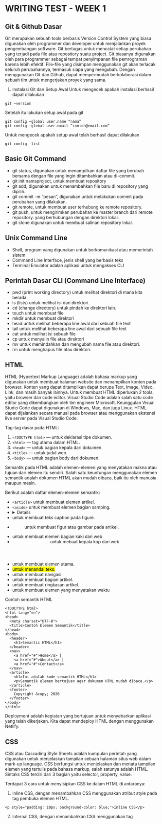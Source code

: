 # WRITING TEST - WEEK 1
## Git & Github Dasar
Git merupakan sebuah tools berbasis Version Control System yang biasa digunakan oleh programmer dan developer untuk menjalankan proyek pengembangan software. Git bertugas untuk mencatat setiap perubahan yang terjadi pada file atau repository suatu project. Git biasanya digunakan oleh para programmer sebagai tempat penyimpanan file pemrograman karena lebih efektif. File-file yang disimpan menggunakan git akan terlacak seluruh perubahannya, termasuk siapa yang mengubah. Dengan menggunakan Git dan Github, dapat mempermudah berkolaborasi dalam sebuah tim untuk mengerjakan proyek yang sama. 

1. Instalasi Git dan Setup Awal
Untuk mengecek apakah instalasi berhasil dapat dilakukan
``` 
git –version 
```

Setelah itu lakukan setup awal pada git 
``` 
git config –global user.name “nama”
git config –global user.email “contoh@email.com”
```

Untuk mengecek apakah setup awal telah berhasil dapat dilakukan
``` 
git config –list 
```

## Basic Git Command
* git status, digunakan untuk menampilkan daftar file yang berubah bersama dengan file yang ingin ditambahkan atau di-commit.
* git init namaproject, untuk membuat repository
* git add, digunakan untuk menambahkan file baru di repository yang dipilih.
* git commit -m “pesan”, digunakan untuk melakukan commit pada perubahan yang dilakukan.
* git remote, untuk membuat user terhubung ke remote repository.
* git push, untuk mengirimkan perubahan ke master branch dari remote repository. yang berhubungan dengan direktori lokal.
* git clone digunakan untuk membuat salinan repository lokal.

## Unix Command Line
* Shell, program yang digunakan untuk berkomunikasi atau memerintah sistem
* Command Line Interface, jenis shell yang berbasis teks
* Terminal Emulator adalah aplikasi untuk mengakses CLI

## Perintah Dasar CLI (Command Line Interface)
* pwd (print working directory) untuk melihat direktori di mana kita berada.
* ls (lists) untuk melihat isi dari direktori.
* cd (change directory) untuk pindah ke direktori lain.
* touch untuk membuat file
* mkdir untuk membuat direktori
* head untuk melihat beberapa line awal dari sebuah file text
* tail untuk melihat beberapa line awal dari sebuah file text
* cat untuk melihat isi sebuah file
* cp untuk menyalin file atau direktori
* mv untuk memindahkan dan mengubah nama file atau direktori.
* rm untuk menghapus file atau direktori.

## HTML
HTML (Hypertext Markup Language) adalah bahasa markup yang digunakan untuk membuat halaman website dan menampilkan konten pada browser. Konten yang dapat ditampilkan dapat berupa Text, Image, Video, Link, dan masih banyak lainnya. Untuk membuat HTML diperlukan 2 tools, yaitu browser dan code editor. Visual Studio Code adalah salah satu code editor yang dikembangkan oleh tim engineer Microsoft. Keunggulan Visual Studio Code dapat digunakan di Windows, Mac, dan juga Linux. HTML dapat dijalankan secara manual pada browser atau menggunakan ekstensi live server pada Visual Studio Code.

Tag-tag dasar pada HTML:
1. ```<!DOCTYPE html>``` — untuk deklarasi tipe dokumen.
2. ```<html>``` — tag utama dalam HTML.
3. ```<head>``` — untuk bagian kepala dari dokumen.
4. ```<title>``` — untuk judul web.
5. ```<body>``` — untuk bagian body dari dokumen.

Semantik pada HTML adalah elemen-elemen yang menyatakan makna atau tujuan dari elemen itu sendiri. Salah satu keuntungan menggunakan elemen semantik adalah dokumen HTML akan mudah dibaca, baik itu oleh manusia maupun mesin.

Berikut adalah daftar elemen-elemen semantik:
* ```<article>```  untuk membuat elemen artikel.
* ```<aside>```  untuk membuat elemen bagian samping.
* <details>  untuk membuat elemen datail.
* <figcaption>  untuk membuat teks caption pada figure.
* <figure>  untuk membuat figur atau gambar pada artikel.
* <footer>  untuk membuat elemen bagian kaki dari web.
* <header>  untuk mebuat kepala kop dari web.
* <main>  untuk membuat elemen utama.
* <mark>  untuk menandai teks.
* <nav>  untuk membuat navigasi.
* <section>  untuk membuat bagian artikel.
* <summary>  untuk membuat ringkasan artikel.
* <time>  untuk membuat elemen yang menyatakan waktu

Contoh semantik HTML
```
<!DOCTYPE html>
<html lang="en">
<head>
  <meta charset="UTF-8">
  <title>Contoh Elemen Semantik</title>
</head>
<body>
  <header>
    <h1>Semantic HTML</h1>
  </header>
  <nav>
    <a href="#">Home</a> |
    <a href="#">About</a> |
    <a href="#">Contact</a>
  </nav>
  <article>
    <h1>Ini adalah kode semantik HTML</h1>
    <p>Semantik elemen bertujuan agar dokumen HTML mudah dibaca.</p>
  </article>
  <footer>
    Copyright &copy; 2020
  </footer>
</body>
</html>
```

Deployment adalah kegiatan yang bertujuan untuk menyebarkan aplikasi yang telah dikerjakan. Kita dapat mendeploy HTML dengan menggunakan Netlify.

## CSS
CSS atau Cascading Style Sheets adalah kumpulan perintah yang digunakan untuk menjelaskan tampilan sebuah halaman situs web dalam mark-up language. CSS berfungsi untuk menjelaskan dan menata tampilan elemen yang tertulis pada bahasa markup, salah satunya adalah HTML. Sintaks CSS terdiri dari 3 bagian yaitu selector, property, value. 

Terdapat 3 cara untuk menyisipkan CSS ke dalam HTML di antaranya:
1. Inline CSS, dengan menambahkan CSS menggunakan atribut style pada tag pembuka elemen HTML.
``` 
<p style="padding: 10px; background-color: blue;">Inline CSS</p> 
```
2. Internal CSS, dengan menambahkan CSS menggunakan tag <style> di dalam tag <head>.
``` 
<style></style> 
```
3. External CSS, menambahkan CSS di luar dokumen HTML dan dihubungkan dengan menggunakan tag <link> di dalam elemen <head> yang didefinisikan pada setiap dokumen HTML.

## Algoritma & Pseudocode
Algoritma adalah deskripsi berupa step-step yang dibutuhkan untuk menyelesaikan suatu masalah. Bagi programmer, algoritma akan memudahkan mereka melakukan tracking kesalahan-kesalahan (error) yang timbul.

Ciri dari Algoritma:
* tidak ambigu, tiap tahap hanya punya satu makna
* ada input, minimal 0, bisa lebih
* ada output, minimal 1, bisa lebih
* ada batas jumlah langkah
* layak, sesuai dengan sumber daya yang ada
* independen, tidak bergantung bahasa pemrograman tertentu
* efektif dan efisien, satu tahap bersifat sederhana dan punya batas waktu

Pseudocode adalah menuliskan algoritma dengan umumnya bahasa inggris sebelum kita implementasikan ke bahasa pemrograman tertentu. Tujuan dari penggunaan pseudocode adalah untuk mempermudah manusia dalam menyelesaikan suatu permasalahan yang dihadapi.

Ciri dari Pseudocode:
* Pseudocode adalah notasi atau tanda bagaimana cara menyelesaikan masalah dengan sistematis dan runut.
* Pseudocode digunakan untuk menulis algoritma.
* Pseudocode berisikan serangkaian proses untuk menyelesaikan permasalahan.
* Bahasa yang digunakan lebih ringkas serta mudah dipahami.
* Tidak memiliki aturan baku dalam menuliskan pseudocode.

## Javascript
Ja